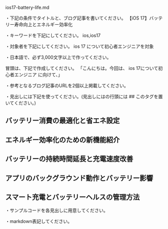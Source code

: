 ios17-battery-life.md

・下記の条件でタイトルと、ブログ記事を書いてください。
【iOS 17】バッテリー寿命向上とエネルギー効率化

・キーワードを下記にしてください。
ios,ios17

・対象者を下記にしてください。
  ios 17 について初心者エンジニアを対象


・日本語で、必ず3,000文字以上で作ってください。

冒頭は、下記で作成してください。
「こんにちは。今回は、
ios 17について初心者エンジニア
に向けて、」

・参考となるブログ記事のURLを2個以上掲載してください。

・見出しには下記を使ってください。(見出しにはの行頭には ## このタグを置いてください。)
## バッテリー消費の最適化と省エネ設定
## エネルギー効率化のための新機能紹介
## バッテリーの持続時間延長と充電速度改善
## アプリのバックグラウンド動作とバッテリー影響
## スマート充電とバッテリーヘルスの管理方法

・サンプルコードを各見出しに用意してください。

・markdown表記してください。

